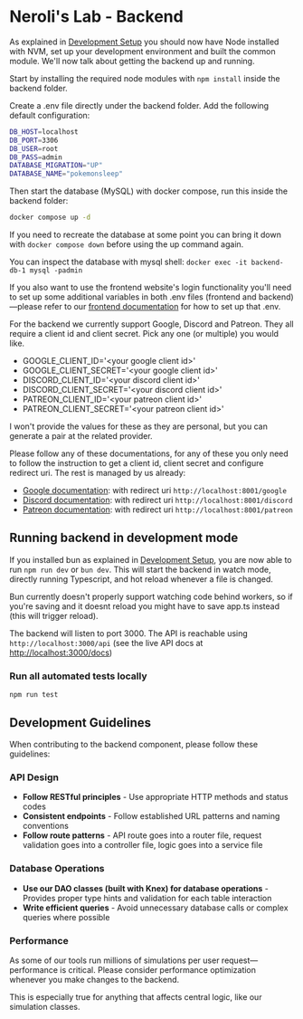 # Neroli's Lab - Backend

As explained in [Development Setup](../getting-started/development-setup) you should now have Node installed with NVM, set up your development environment and built the common module. We'll now talk about getting the backend up and running.

Start by installing the required node modules with `npm install` inside the backend folder.

Create a .env file directly under the backend folder. Add the following default configuration:

```bash
DB_HOST=localhost
DB_PORT=3306
DB_USER=root
DB_PASS=admin
DATABASE_MIGRATION="UP"
DATABASE_NAME="pokemonsleep"
```

Then start the database (MySQL) with docker compose, run this inside the backend folder:

```bash
docker compose up -d
```

If you need to recreate the database at some point you can bring it down with `docker compose down` before using the up command again.

You can inspect the database with mysql shell: `docker exec -it backend-db-1 mysql -padmin`

If you also want to use the frontend website's login functionality you'll need to set up some additional variables in both .env files (frontend and backend)—please refer to our [frontend documentation](./frontend.md) for how to set up that .env.

For the backend we currently support Google, Discord and Patreon. They all require a client id and client secret. Pick any one (or multiple) you would like.

- GOOGLE_CLIENT_ID='\<your google client id\>'
- GOOGLE_CLIENT_SECRET='\<your google client id\>'
- DISCORD_CLIENT_ID='\<your discord client id\>'
- DISCORD_CLIENT_SECRET='\<your discord client id\>'
- PATREON_CLIENT_ID='\<your patreon client id\>'
- PATREON_CLIENT_SECRET='\<your patreon client id\>'

I won't provide the values for these as they are personal, but you can generate a pair at the related provider.

Please follow any of these documentations, for any of these you only need to follow the instruction to get a client id, client secret and configure redirect uri. The rest is managed by us already:

- [Google documentation](https://developers.google.com/identity/gsi/web/guides/get-google-api-clientid): with redirect uri `http://localhost:8001/google`
- [Discord documentation](https://discord.com/developers/docs/topics/oauth2): with redirect uri `http://localhost:8001/discord`
- [Patreon documentation](https://docs.patreon.com/#clients-and-api-keys): with redirect uri `http://localhost:8001/patreon`

## Running backend in development mode

If you installed bun as explained in [Development Setup](../getting-started/development-setup), you are now able to run `npm run dev` or `bun dev`.
This will start the backend in watch mode, directly running Typescript, and hot reload whenever a file is changed.

Bun currently doesn't properly support watching code behind workers, so if you're saving and it doesnt reload you might have to save app.ts instead (this will trigger reload).

The backend will listen to port 3000. The API is reachable using `http://localhost:3000/api` (see the live API docs at [http://localhost:3000/docs](http://localhost:3000/docs))

### Run all automated tests locally

```
npm run test
```

## Development Guidelines

When contributing to the backend component, please follow these guidelines:

### API Design

- **Follow RESTful principles** - Use appropriate HTTP methods and status codes
- **Consistent endpoints** - Follow established URL patterns and naming conventions
- **Follow route patterns** - API route goes into a router file, request validation goes into a controller file, logic goes into a service file

### Database Operations

- **Use our DAO classes (built with Knex) for database operations** - Provides proper type hints and validation for each table interaction
- **Write efficient queries** - Avoid unnecessary database calls or complex queries where possible

### Performance

As some of our tools run millions of simulations per user request—performance is critical. Please consider performance optimization whenever you make changes to the backend.

This is especially true for anything that affects central logic, like our simulation classes.
